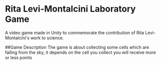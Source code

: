 # Rita Levi-Montalcini Laboratory Game

A video game made in Unity to commemorate the
contribution of Rita Levi-Montalcini's work to science.

##Game Description
The game is about collecting some cells which are falling from the sky, it depends on the cell you collect you will receive more or less points
